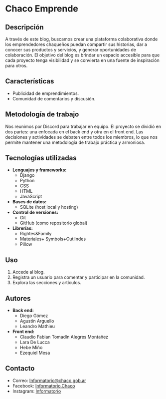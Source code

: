 # Chaco Emprende

## Descripción
A través de este blog, buscamos crear una plataforma colaborativa donde los emprendedores chaqueños puedan compartir sus historias, dar a conocer sus productos y servicios, y generar oportunidades de colaboración. El objetivo del blog es brindar un espacio accesible para que cada proyecto tenga visibilidad y se convierta en una fuente de inspiración para otros.

## Características
- Publicidad de emprendimientos.
- Comunidad de comentarios y discusión.

## Metodología de trabajo
Nos reunimos por Discord para trabajar en equipo. El proyecto se dividió en dos partes: una enfocada en el back end y otra en el front end. Las decisiones y actividades se debaten entre todos los miembros, lo que nos permite mantener una metodología de trabajo práctica y armoniosa.

## Tecnologías utilizadas
- **Lenguajes y frameworks:**
  - Django
  - Python
  - CSS
  - HTML
  - JavaScript
- **Bases de datos:**
  - SQLite (host local y hosting)
- **Control de versiones:**
  - Git
  - GitHub (como repositorio global)
- **Librerías:**
  - Rightes&Family
  - Materiales+ Symbols+Outlindes
  - Pillow

## Uso
1. Accede al blog.
2. Registra un usuario para comentar y participar en la comunidad.
3. Explora las secciones y artículos.

## Autores
- **Back end:**
  - Diego Gómez
  - Agustín Arguello
  - Leandro Mathieu
- **Front end:**
  - Claudio Fabian Tomadín Alegres Montañez  
  - Lara De Lucca
  - Hebe Miño
  - Ezequiel Mesa


## Contacto
- Correo: Informatorio@chaco.gob.ar
- Facebook: [Informatorio.Chaco](https://www.facebook.com/Informatorio.Chaco)
- Instagram: [Informatorio](https://www.instagram.com/Informatorio)
